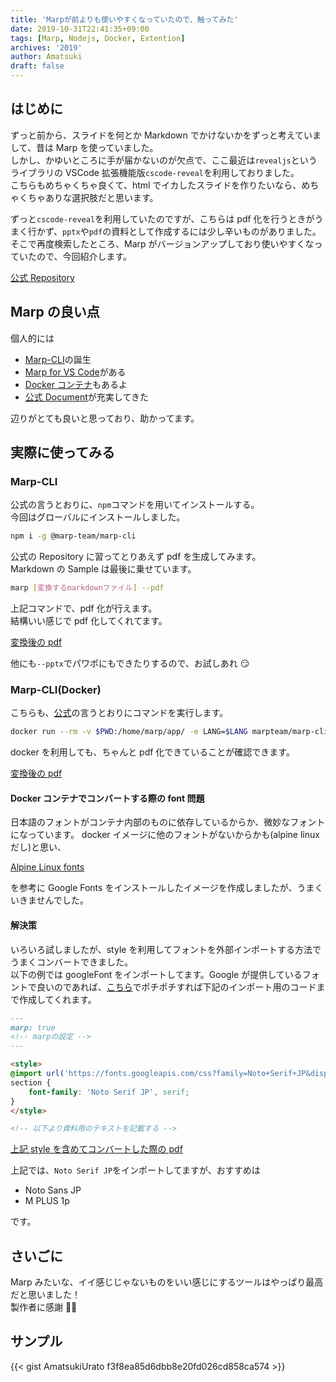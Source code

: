 ```yaml
---
title: 'Marpが前よりも使いやすくなっていたので、触ってみた'
date: 2019-10-31T22:41:35+09:00
tags: [Marp, Nodejs, Docker, Extention]
archives: '2019'
author: Amatsuki
draft: false
---
```


## はじめに

ずっと前から、スライドを何とか Markdown でかけないかをずっと考えていまして、昔は Marp を使っていました。  
しかし、かゆいところに手が届かないのが欠点で、ここ最近は`revealjs`というライブラリの VSCode 拡張機能版`cscode-reveal`を利用しておりました。  
こちらもめちゃくちゃ良くて、html でイカしたスライドを作りたいなら、めちゃくちゃありな選択肢だと思います。

ずっと`cscode-reveal`を利用していたのですが、こちらは pdf 化を行うときがうまく行かず、`pptx`や`pdf`の資料として作成するには少し辛いものがありました。そこで再度検索したところ、Marp がバージョンアップしており使いやすくなっていたので、今回紹介します。

[公式 Repository](https://github.com/marp-team/marp)

## Marp の良い点

個人的には

- [Marp-CLI](https://github.com/marp-team/marp-cli)の誕生
- [Marp for VS Code](https://marketplace.visualstudio.com/items?itemName=marp-team.marp-vscode)がある
- [Docker コンテナ](https://hub.docker.com/r/marpteam/marp-cli)もあるよ
- [公式 Document](https://marpit.marp.app/)が充実してきた

辺りがとても良いと思っており、助かってます。

## 実際に使ってみる

### Marp-CLI

公式の言うとおりに、`npm`コマンドを用いてインストールする。  
今回はグローバルにインストールしました。

```bash
npm i -g @marp-team/marp-cli
```

公式の Repository に習ってとりあえず pdf を生成してみます。  
Markdown の Sample は最後に乗せています。

```bash
marp [変換するmarkdownファイル] --pdf
```

上記コマンドで、pdf 化が行えます。  
結構いい感じで pdf 化してくれてます。

[変換後の pdf](/resources/updated-marp/marp-sample.pdf)

他にも`--pptx`でパワポにもできたりするので、お試しあれ 😏

### Marp-CLI(Docker)

こちらも、[公式](https://hub.docker.com/r/marpteam/marp-cli/)の言うとおりにコマンドを実行します。

```bash
docker run --rm -v $PWD:/home/marp/app/ -e LANG=$LANG marpteam/marp-cli [変換するmarkdownファイル]
```

docker を利用しても、ちゃんと pdf 化できていることが確認できます。

[変換後の pdf](/resources/updated-marp/marp-docker-sample.pdf)

#### Docker コンテナでコンバートする際の font 問題

日本語のフォントがコンテナ内部のものに依存しているからか、微妙なフォントになっています。
docker イメージに他のフォントがないからかも(alpine linux だし)と思い、

[Alpine Linux fonts](https://stackoverflow.com/questions/56937689/alpine-linux-fonts)

を参考に Google Fonts をインストールしたイメージを作成しましたが、うまくいきませんでした。

#### 解決策

いろいろ試しましたが、style を利用してフォントを外部インポートする方法でうまくコンバートできました。  
以下の例では googleFont をインポートしてます。Google が提供しているフォントで良いのであれば、[こちら](https://fonts.google.com/)でポチポチすれば下記のインポート用のコードまで作成してくれます。

```md
---
marp: true
<!-- marpの設定 -->
---

<style>
@import url('https://fonts.googleapis.com/css?family=Noto+Serif+JP&display=swap');
section {
    font-family: 'Noto Serif JP', serif;
}
</style>

<!-- 以下より資料用のテキストを記載する -->
```

[上記 style を含めてコンバートした際の pdf](/resources/updated-marp/marp-docker-sample-custom-font.pdf)

上記では、`Noto Serif JP`をインポートしてますが、おすすめは

- Noto Sans JP
- M PLUS 1p

です。

## さいごに

Marp みたいな、イイ感じじゃないものをいい感じにするツールはやっぱり最高だと思いました！  
製作者に感謝 🙇‍♂️

## サンプル

{{< gist AmatsukiUrato f3f8ea85d6dbb8e20fd026cd858ca574 >}}
